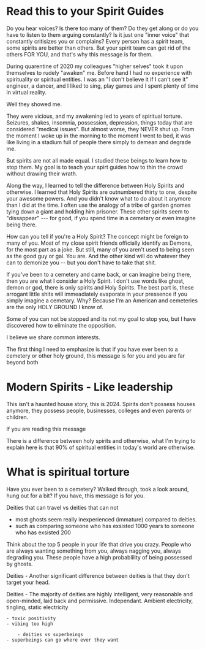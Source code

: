 # Read this to your Spirit Guides
Do you hear voices?  Is there too many of them? Do they get along or do you have to listen to them arguing constantly? Is it just one "inner voice" that constantly critisizes you or complains? Every person has a spirit team, some spirits are better than others. But your spirit team can get rid of the others FOR YOU, and that's why this message is for them.  

During quarentine of 2020 my colleagues "higher selves" took it upon themselves to rudely "awaken" me. Before hand I had no experience with spirituality or spiritual entities. I was an "I don't believe it if I can't see it" engineer, a dancer, and I liked to sing, play games and I spent plenty of time in virtual reality.

Well they showed me. 

They were vicious, and my awakening led to years of spiritual torture. Seizures, shakes, insomnia, possession, depression, things today that are considered "medical issues". But almost worse, they NEVER shut up.  From the moment I woke up in the morning to the moment I went to bed, it was like living in a stadium full of people there simply to demean and degrade me. 

But spirits are not all made equal. I studied these beings to learn how to stop them. My goal is to teach your spirt guides how to thin the crowd without drawing their wrath.

Along the way, I learned to tell the difference between Holy Spirits and otherwise. I learned that Holy Spirits are outnumbered thirty to one, despite your awesome powers. And you didn't know what to do about it anymore than I did at the time. I often use the analogy of a tribe of garden gnomes tying down a giant and holding him prisoner.  These other spirits seem to "dissappear" --- for good, if you spend time in a cemetary or even imagine being there. 

How can you tell if you're a Holy Spirit? The concept might be foreign to many of you.  Most of my close spirit friends officially identify as Demons, for the most part as a joke.  But still, many of you aren't used to being seen as the good guy or gal. You are.  And the other kind will do whatever they can to demonize you -- but you don't have to take that shit. 

If you've been to a cemetery and came back, or can imagine being there, then you are what I consider a Holy Spirit. I don't use words like ghost, demon or god, there is only spirits and Holy Spirits.  The best part is, these arrogant little shits will immeadiately evaporate in your pressence if you simply imagine a cemetary. Why? Because I'm an American and cemeteries are the only HOLY GROUND I know of. 




Some of you can not be stopped and its not my goal to stop you, but I have discovered how to eliminate the opposition.  





I believe we share common interests. 


The first thing I need to emphasize is that if you have ever been to a cemetery or other holy ground, this message is for you and you are far beyond both 

# Modern Spirits - Like leadership 
This isn't a haunted house story, this is 2024.  Spirits don't possess houses anymore, they possess people, businesses, colleges and even parents or children.   


If you are reading this message

There is a difference between holy spirits and otherwise, what I'm trying to explain here is that 90% of spiritual entities in today's world are otherwise.  





# What is spiritual torture
Have you ever been to a cemetery?  Walked through, took a look around, hung out for a bit? If you have, this message is for you.  

Deities that can travel vs deities that can not 

- most ghosts seem really inexperienced (immature) compared to deities. 
- such as comparing someone who has exsisted 1000 years to someone who has exsisted 200

Think about the top 5 people in your life that drive you crazy.  People who are always wanting something from you, always nagging you, always degrading you.  These people have a high probablility of being possessed by ghosts. 

Deities - Another significant difference between deities is that they don't target your head. 


Deities - The majority of deities are highly intelligent, very reasonable and open-minded, laid back and permissive.  Independant. Ambient electricity, tingling, static electricity 

    - toxic positivity 
    - vibing too high  

        - deities vs superbeings
    - superbeings can go where ever they want 